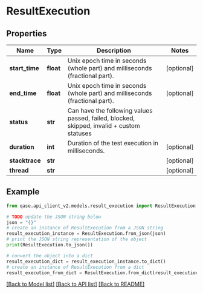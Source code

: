 # ResultExecution


## Properties

Name | Type | Description | Notes
------------ | ------------- | ------------- | -------------
**start_time** | **float** | Unix epoch time in seconds (whole part) and milliseconds (fractional part). | [optional] 
**end_time** | **float** | Unix epoch time in seconds (whole part) and milliseconds (fractional part). | [optional] 
**status** | **str** | Can have the following values passed, failed, blocked, skipped, invalid + custom statuses | 
**duration** | **int** | Duration of the test execution in milliseconds. | [optional] 
**stacktrace** | **str** |  | [optional] 
**thread** | **str** |  | [optional] 

## Example

```python
from qase.api_client_v2.models.result_execution import ResultExecution

# TODO update the JSON string below
json = "{}"
# create an instance of ResultExecution from a JSON string
result_execution_instance = ResultExecution.from_json(json)
# print the JSON string representation of the object
print(ResultExecution.to_json())

# convert the object into a dict
result_execution_dict = result_execution_instance.to_dict()
# create an instance of ResultExecution from a dict
result_execution_from_dict = ResultExecution.from_dict(result_execution_dict)
```
[[Back to Model list]](../README.md#documentation-for-models) [[Back to API list]](../README.md#documentation-for-api-endpoints) [[Back to README]](../README.md)


